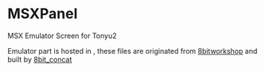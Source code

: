 # MSXPanel
MSX Emulator Screen for Tonyu2 

Emulator part is hosted in  , these files are originated from [8bitworkshop](https://github.com/hoge1e3/8bitworkshop/tree/msx-runtime-only) 
and built by [8bit_concat](https://github.com/hoge1e3/8bit_concat)
